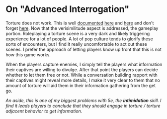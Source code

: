 # On "Advanced Interrogation"

Torture does not work. This is well [documented](https://www.brennancenter.org/our-work/research-reports/review-why-torture-doesnt-work-neuroscience-interrogation) [here](https://www.scientificamerican.com/article/we-rsquo-ve-known-for-400-years-that-torture-doesn-rsquo-t-work/) and [here](https://www.newscientist.com/article/mg22830471-200-torture-doesnt-work-says-science-why-are-we-still-doing-it/) and don't forget [here](https://www.ncbi.nlm.nih.gov/pmc/articles/PMC5198758/). Now that the verisimilitude aspect is addressed, the gameplay portion. Roleplaying a torture scene is a very dark and likely triggering experience for a lot of people. A lot of pop culture tends to glorify these sorts of encounters, but I find it really uncomfortable to act out these scenes. I prefer the approach of letting players know up front that this is not how this game works.

When the players capture enemies, I simply tell the players what information their captives are willing to divulge. After that point the players can decide whether to let them free or not. While a conversation building rapport with their captives might reveal more details, I make it very clear to them that no amount of torture will aid them in their information gathering from the get go.

*An aside, this is one of my biggest problems with 5e, the **intimidation** skill. I find it leads players to conclude that they should engage in torture / torture adjacent behavior to get information.*

